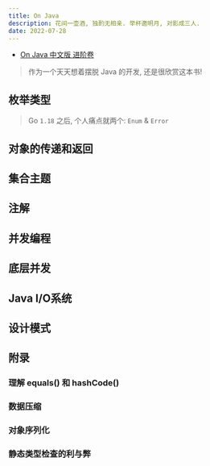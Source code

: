 ```yaml
---
title: On Java
description: 花间一壶酒, 独酌无相亲. 举杯邀明月, 对影成三人.
date: 2022-07-28
---
```


- [On Java 中文版 进阶卷](https://book.douban.com/subject/35751623/)

> 作为一个天天想着摆脱 Java 的开发, 还是很欣赏这本书!

## 枚举类型

> Go `1.18` 之后, 个人痛点就两个: `Enum` & `Error`

## 对象的传递和返回

## 集合主题

## 注解

## 并发编程

## 底层并发

## Java I/O系统

## 设计模式

## 附录

### 理解 equals() 和 hashCode()

### 数据压缩

### 对象序列化

### 静态类型检查的利与弊
